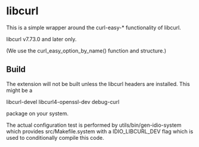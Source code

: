 
# libcurl

This is a simple wrapper around the curl-easy-* functionality of
libcurl.

libcurl v7.73.0 and later only.

(We use the curl_easy_option_by_name() function and structure.)

## Build

The extension will not be built unless the libcurl headers are
installed.  This might be a

 libcurl-devel
 libcurl4-openssl-dev
 debug-curl

package on your system.

The actual configuration test is performed by
utils/bin/gen-idio-system which provides src/Makefile.system with a
IDIO_LIBCURL_DEV flag which is used to conditionally compile this
code.
